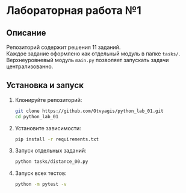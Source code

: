 # Лабораторная работа №1

## Описание
Репозиторий содержит решения 11 заданий.  
Каждое задание оформлено как отдельный модуль в папке `tasks/`.  
Верхнеуровневый модуль `main.py` позволяет запускать задачи централизованно.  

## Установка и запуск
1. Клонируйте репозиторий:
    ```bash
    git clone https://github.com/Otvyagis/python_lab_01.git
    cd python_lab_01

2. Установите зависимости:
    ```bash
    pip install -r requirements.txt

3. Запуск отдельных заданий:
    ```bash
    python tasks/distance_00.py

4. Запуск всех тестов:
    ```bash
    python -m pytest -v